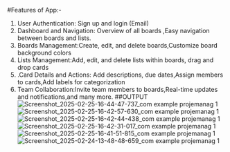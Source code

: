 #Features of App:-
1. User Authentication: Sign up and login (Email)
2. Dashboard and Navigation:  Overview of all boards ,Easy navigation between boards and lists.
3. Boards Management:Create, edit, and delete boards,Customize board background colors
4. Lists Management:Add, edit, and delete lists within boards, drag and drop cards
5. .Card Details and Actions: Add descriptions, due dates,Assign members to cards,Add labels for categorization
6. Team Collaboration:Invite team members to boards,Real-time updates and notifications,and many more.
##OUTPUT
![Screenshot_2025-02-25-16-44-47-737_com example projemanag 1](https://github.com/user-attachments/assets/e45de737-baf5-46c1-a111-bae175f08660)
![Screenshot_2025-02-25-16-42-57-630_com example projemanag 1](https://github.com/user-attachments/assets/d59505c2-29c7-490c-b1e5-67bdd7b06e3c)
![Screenshot_2025-02-25-16-42-44-438_com example projemanag 1](https://github.com/user-attachments/assets/f5df79cf-9eb5-47e0-95ec-a83245c9252c)
![Screenshot_2025-02-25-16-42-31-017_com example projemanag 1](https://github.com/user-attachments/assets/15a3c6a5-82c6-42dc-a516-e1af004a8441)
![Screenshot_2025-02-25-16-41-51-815_com example projemanag 1](https://github.com/user-attachments/assets/25bc201f-ce4e-4a66-b7c6-b9b608ab45cd)
![Screenshot_2025-02-24-13-48-48-659_com example projemanag 1](https://github.com/user-attachments/assets/dc825b0e-551f-4b6b-bb90-72c71fea59fa)
